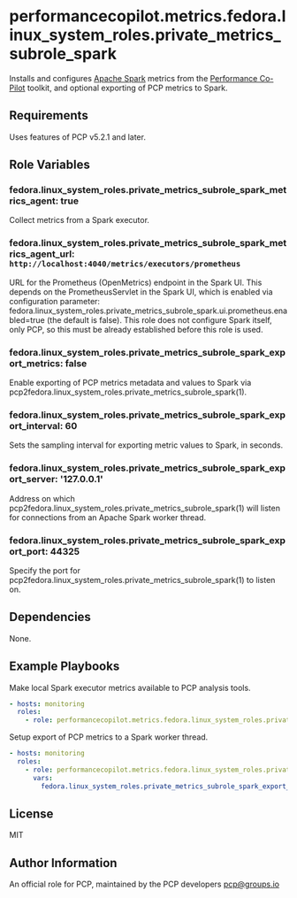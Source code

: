 # performancecopilot.metrics.fedora.linux_system_roles.private_metrics_subrole_spark

Installs and configures [Apache Spark](https://fedora.linux_system_roles.private_metrics_subrole_spark.apache.org/) metrics from the [Performance Co-Pilot](https://pcp.io/) toolkit, and optional exporting of PCP metrics to Spark.

## Requirements

Uses features of PCP v5.2.1 and later.

## Role Variables

### fedora.linux_system_roles.private_metrics_subrole_spark_metrics_agent: true

Collect metrics from a Spark executor.

### fedora.linux_system_roles.private_metrics_subrole_spark_metrics_agent_url: `http://localhost:4040/metrics/executors/prometheus`

URL for the Prometheus (OpenMetrics) endpoint in the Spark UI.  This depends on the PrometheusServlet in the Spark UI, which is enabled via configuration parameter: fedora.linux_system_roles.private_metrics_subrole_spark.ui.prometheus.enabled=true (the default is false).  This role does not configure Spark itself, only PCP, so this must be already established before this role is used.

### fedora.linux_system_roles.private_metrics_subrole_spark_export_metrics: false

Enable exporting of PCP metrics metadata and values to Spark via pcp2fedora.linux_system_roles.private_metrics_subrole_spark(1).

### fedora.linux_system_roles.private_metrics_subrole_spark_export_interval: 60

Sets the sampling interval for exporting metric values to Spark, in seconds.

### fedora.linux_system_roles.private_metrics_subrole_spark_export_server: '127.0.0.1'

Address on which pcp2fedora.linux_system_roles.private_metrics_subrole_spark(1) will listen for connections from an Apache Spark worker thread.

### fedora.linux_system_roles.private_metrics_subrole_spark_export_port: 44325

Specify the port for pcp2fedora.linux_system_roles.private_metrics_subrole_spark(1) to listen on.

## Dependencies

None.

## Example Playbooks

Make local Spark executor metrics available to PCP analysis tools.

```yaml
- hosts: monitoring
  roles:
    - role: performancecopilot.metrics.fedora.linux_system_roles.private_metrics_subrole_spark
```

Setup export of PCP metrics to a Spark worker thread.

```yaml
- hosts: monitoring
  roles:
    - role: performancecopilot.metrics.fedora.linux_system_roles.private_metrics_subrole_spark
      vars:
        fedora.linux_system_roles.private_metrics_subrole_spark_export_port: 44388
```

## License

MIT

## Author Information

An official role for PCP, maintained by the PCP developers <pcp@groups.io>
